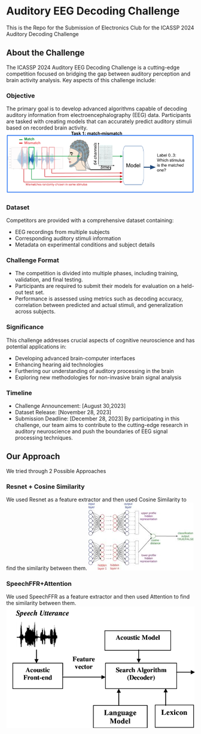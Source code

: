 # Auditory EEG Decoding Challenge 

This is the Repo for the Submission of Electronics Club for the ICASSP 2024 Auditory Decoding Challenge 

## About the Challenge

The ICASSP 2024 Auditory EEG Decoding Challenge is a cutting-edge competition focused on bridging the gap between auditory perception and brain activity analysis. Key aspects of this challenge include:

### Objective
The primary goal is to develop advanced algorithms capable of decoding auditory information from electroencephalography (EEG) data. Participants are tasked with creating models that can accurately predict auditory stimuli based on recorded brain activity.
![Auditory EEG Decoding Challenge Logo](Images/task_matchmismatch.png)


### Dataset
Competitors are provided with a comprehensive dataset containing:
- EEG recordings from multiple subjects
- Corresponding auditory stimuli information
- Metadata on experimental conditions and subject details

### Challenge Format
- The competition is divided into multiple phases, including training, validation, and final testing.
- Participants are required to submit their models for evaluation on a held-out test set.
- Performance is assessed using metrics such as decoding accuracy, correlation between predicted and actual stimuli, and generalization across subjects.

### Significance
This challenge addresses crucial aspects of cognitive neuroscience and has potential applications in:
- Developing advanced brain-computer interfaces
- Enhancing hearing aid technologies
- Furthering our understanding of auditory processing in the brain
- Exploring new methodologies for non-invasive brain signal analysis

### Timeline
- Challenge Announcement: [August 30,2023]
- Dataset Release: [November 28, 2023]
- Submission Deadline: [December 28, 2023]
By participating in this challenge, our team aims to contribute to the cutting-edge research in auditory neuroscience and push the boundaries of EEG signal processing techniques.

## Our Approach 
We tried through 2 Possible Approaches 
### Resnet + Cosine Similarity 
We used Resnet as a feature extractor and then used Cosine Similarity to find the similarity between them. 
![Resnet+Cosine Similarity](Images/download.jpg)
### SpeechFFR+Attention
We used SpeechFFR as a feature extractor and then used Attention to find the similarity between them.
![SpeechFFR+Attention](Images/Speech-Recognition-Architecture.png)
